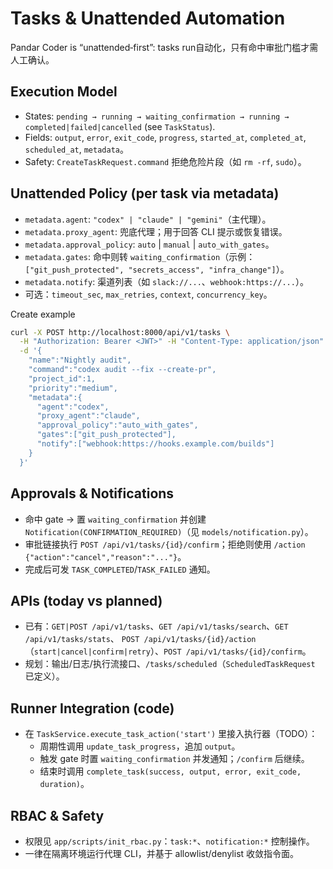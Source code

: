 # Tasks & Unattended Automation

Pandar Coder is “unattended‑first”: tasks run自动化，只有命中审批门槛才需人工确认。

## Execution Model
- States: `pending → running → waiting_confirmation → running → completed|failed|cancelled` (see `TaskStatus`).
- Fields: `output`, `error`, `exit_code`, `progress`, `started_at`, `completed_at`, `scheduled_at`, `metadata`。
- Safety: `CreateTaskRequest.command` 拒绝危险片段（如 `rm -rf`, `sudo`）。

## Unattended Policy (per task via metadata)
- `metadata.agent`: `"codex" | "claude" | "gemini"`（主代理）。
- `metadata.proxy_agent`: 兜底代理；用于回答 CLI 提示或恢复错误。
- `metadata.approval_policy`: `auto` | `manual` | `auto_with_gates`。
- `metadata.gates`: 命中则转 `waiting_confirmation`（示例：`["git_push_protected", "secrets_access", "infra_change"]`）。
- `metadata.notify`: 渠道列表（如 `slack://...`、`webhook:https://...`）。
- 可选：`timeout_sec`, `max_retries`, `context`, `concurrency_key`。

Create example
```bash
curl -X POST http://localhost:8000/api/v1/tasks \
  -H "Authorization: Bearer <JWT>" -H "Content-Type: application/json" \
  -d '{
    "name":"Nightly audit",
    "command":"codex audit --fix --create-pr",
    "project_id":1,
    "priority":"medium",
    "metadata":{
      "agent":"codex",
      "proxy_agent":"claude",
      "approval_policy":"auto_with_gates",
      "gates":["git_push_protected"],
      "notify":["webhook:https://hooks.example.com/builds"]
    }
  }'
```

## Approvals & Notifications
- 命中 gate → 置 `waiting_confirmation` 并创建 `Notification(CONFIRMATION_REQUIRED)`（见 `models/notification.py`）。
- 审批链接执行 `POST /api/v1/tasks/{id}/confirm`；拒绝则使用 `/action {"action":"cancel","reason":"..."}`。
- 完成后可发 `TASK_COMPLETED`/`TASK_FAILED` 通知。

## APIs (today vs planned)
- 已有：`GET|POST /api/v1/tasks`、`GET /api/v1/tasks/search`、`GET /api/v1/tasks/stats`、
  `POST /api/v1/tasks/{id}/action`（`start|cancel|confirm|retry`）、`POST /api/v1/tasks/{id}/confirm`。
- 规划：输出/日志/执行流接口、`/tasks/scheduled`（`ScheduledTaskRequest` 已定义）。

## Runner Integration (code)
- 在 `TaskService.execute_task_action('start')` 里接入执行器（TODO）：
  - 周期性调用 `update_task_progress`，追加 `output`。
  - 触发 gate 时置 `waiting_confirmation` 并发通知；`/confirm` 后继续。
  - 结束时调用 `complete_task(success, output, error, exit_code, duration)`。

## RBAC & Safety
- 权限见 `app/scripts/init_rbac.py`：`task:*`、`notification:*` 控制操作。
- 一律在隔离环境运行代理 CLI，并基于 allowlist/denylist 收敛指令面。

